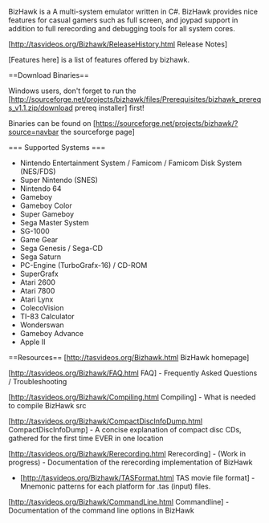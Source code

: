 BizHawk is a A multi-system emulator written in C#.  BizHawk provides nice features for casual gamers such as full screen, and joypad support in addition to full rerecording and debugging tools for all system cores.  

[http://tasvideos.org/Bizhawk/ReleaseHistory.html Release Notes]

[Features here] is a list of features offered by bizhawk.

==Download Binaries==

Windows users, don't forget to run the [http://sourceforge.net/projects/bizhawk/files/Prerequisites/bizhawk_prereqs_v1.1.zip/download prereq installer] first!

Binaries can be found on [https://sourceforge.net/projects/bizhawk/?source=navbar the sourceforge page]


=== Supported Systems === 

 * Nintendo Entertainment System / Famicom / Famicom Disk System (NES/FDS)
 * Super Nintendo (SNES)
 * Nintendo 64
 * Gameboy
 * Gameboy Color
 * Super Gameboy
 * Sega Master System
 * SG-1000
 * Game Gear
 * Sega Genesis / Sega-CD
 * Sega Saturn
 * PC-Engine (TurboGrafx-16) / CD-ROM
 * SuperGrafx
 * Atari 2600
 * Atari 7800
 * Atari Lynx
 * ColecoVision
 * TI-83 Calculator
 * Wonderswan
 * Gameboy Advance
 * Apple II

==Resources==
[http://tasvideos.org/Bizhawk.html BizHawk homepage]

[http://tasvideos.org/Bizhawk/FAQ.html FAQ] - Frequently Asked Questions / Troubleshooting

[http://tasvideos.org/Bizhawk/Compiling.html Compiling] - What is needed to compile BizHawk src

[http://tasvideos.org/Bizhawk/CompactDiscInfoDump.html CompactDiscInfoDump] - A concise explanation of compact disc CDs, gathered for the first time EVER in one location

[http://tasvideos.org/Bizhawk/Rerecording.html Rerecording] - (Work in progress) - Documentation of the rerecording implementation of  BizHawk
 * [http://tasvideos.org/Bizhawk/TASFormat.html TAS movie file format] - Mnemonic patterns for each platform for .tas (input) files.

[http://tasvideos.org/Bizhawk/CommandLine.html Commandline] - Documentation of the command line options in BizHawk 
